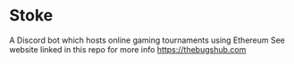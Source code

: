 # Stoke
A Discord bot which hosts online gaming tournaments using Ethereum 
See website linked in this repo for more info https://thebugshub.com
